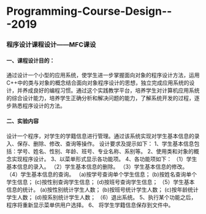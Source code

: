 # Programming-Course-Design---2019
### 程序设计课程设计——MFC课设
#### 一、课程设计目的：
通过设计一个小型的应用系统，使学生进一步掌握面向对象的程序设计方法，运用C++中的类与对象的概念结合面向对象程序设计的思想，独立完成应用系统的设计，并养成良好的编程习惯。通过这个实践教学平台，培养学生对计算机应用系统的综合设计能力，培养学生正确分析和解决问题的能力，了解系统开发的过程，逐步熟悉程序设计的方法。
#### 二、实验内容
设计一个程序，对学生的学籍信息进行管理。通过该系统实现对学生基本信息的录入、保存、删除、修改、查询等操作。 
设计要求及提示如下：
1、学生基本信息包括：学号、姓名、性别、年龄、班号、专业名称、系别等。
2、使用类和对象的概念实现程序设计。
3、以菜单形式显示各功能项。
4、各功能项如下： 
（1）学生基本信息的录入。
（2）学生基本信息的删除。
（3）学生基本信息的修改。
（4）学生基本信息的查询。
（a)按学号查询单个学生信息；
(b)按姓名查询单个学生信息；
(c)按性别查询学生信息；
(d)按班号查询学生信息；
（5）学生基本信息的统计。
(a)按性别统计学生人数；
(b)按班号统计学生人数；
(c)按年龄统计学生人数；
(d)按系别统计学生人数；
（6）退出系统。
5、执行某个功能之后，程序将重新显示菜单供用户选择。 
6、	将学生学籍信息保存到文件中。

